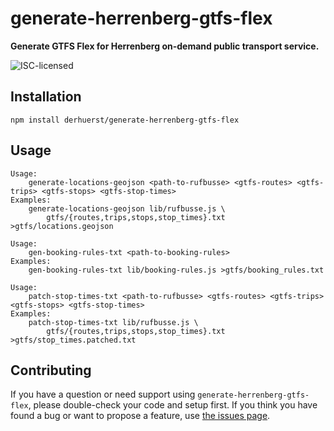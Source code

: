 # generate-herrenberg-gtfs-flex

**Generate GTFS Flex for Herrenberg on-demand public transport service.**

![ISC-licensed](https://img.shields.io/github/license/derhuerst/generate-herrenberg-gtfs-flex.svg)


## Installation

```shell
npm install derhuerst/generate-herrenberg-gtfs-flex
```


## Usage

```shell
Usage:
    generate-locations-geojson <path-to-rufbusse> <gtfs-routes> <gtfs-trips> <gtfs-stops> <gtfs-stop-times>
Examples:
    generate-locations-geojson lib/rufbusse.js \
        gtfs/{routes,trips,stops,stop_times}.txt >gtfs/locations.geojson
```

```shell
Usage:
    gen-booking-rules-txt <path-to-booking-rules>
Examples:
	gen-booking-rules-txt lib/booking-rules.js >gtfs/booking_rules.txt
```

```shell
Usage:
    patch-stop-times-txt <path-to-rufbusse> <gtfs-routes> <gtfs-trips> <gtfs-stops> <gtfs-stop-times>
Examples:
    patch-stop-times-txt lib/rufbusse.js \
        gtfs/{routes,trips,stops,stop_times}.txt >gtfs/stop_times.patched.txt
```


## Contributing

If you have a question or need support using `generate-herrenberg-gtfs-flex`, please double-check your code and setup first. If you think you have found a bug or want to propose a feature, use [the issues page](https://github.com/derhuerst/generate-herrenberg-gtfs-flex/issues).
